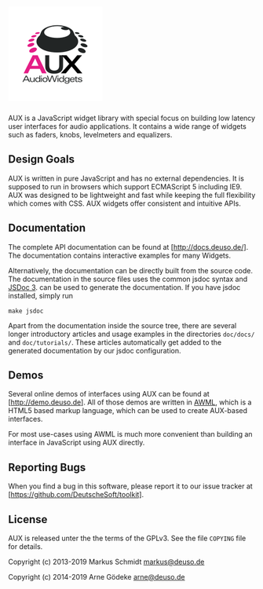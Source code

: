 # ![AUX](logo.png)

AUX is a JavaScript widget library with special focus on building
low latency user interfaces for audio applications. It contains a wide range
of widgets such as faders, knobs, levelmeters and equalizers.

## Design Goals

AUX is written in pure JavaScript and has no external dependencies.
It is supposed to run in browsers which support ECMAScript 5 including
IE9. AUX was designed to be lightweight and fast while keeping the
full flexibility which comes with CSS. AUX widgets offer consistent
and intuitive APIs.

## Documentation

The complete API documentation can be found at [http://docs.deuso.de/].
The documentation contains interactive examples for many Widgets.

Alternatively, the documentation can be directly built from the source code.
The documentation in the source files uses the common jsdoc syntax and [JSDoc 3](https://usejsdoc.org).
can be used to generate the documentation. If you have jsdoc installed, simply run

    make jsdoc

Apart from the documentation inside the source tree, there are several longer
introductory articles and usage examples in the directories `doc/docs/` and `doc/tutorials/`.
These articles automatically get added to the generated documentation by our jsdoc configuration.

## Demos

Several online demos of interfaces using AUX can be found at [http://demo.deuso.de].
All of those demos are written in [AWML](https://github.com/DeutscheSoft/AWML), which is
a HTML5 based markup language, which can be used to create AUX-based interfaces.

For most use-cases using AWML is much more convenient than building an interface in
JavaScript using AUX directly.

## Reporting Bugs

When you find a bug in this software, please report it to our issue tracker at [https://github.com/DeutscheSoft/toolkit].

## License

AUX is released unter the the terms of the GPLv3. See the file `COPYING`
file for details.

Copyright (c) 2013-2019 Markus Schmidt <markus@deuso.de>

Copyright (c) 2014-2019 Arne G&ouml;deke <arne@deuso.de>
